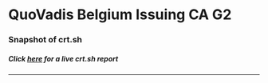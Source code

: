 # QuoVadis Belgium Issuing CA G2
### Snapshot of crt.sh
##### Click [here](https://crt.sh/?q=D90B40132306D1094608B1B9A2F6A9E23B45FE121FEF514A1C9DF70A815AD95C) for a live crt.sh report

---
